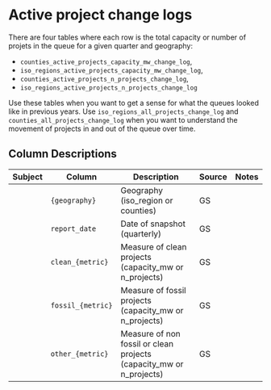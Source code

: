 # Active project change logs
There are four tables where each row is the total capacity or number of projets in the queue for a given quarter and geography:
- `counties_active_projects_capacity_mw_change_log`,
- `iso_regions_active_projects_capacity_mw_change_log`,
- `counties_active_projects_n_projects_change_log`,
- `iso_regions_active_projects_n_projects_change_log`

Use these tables when you want to get a sense for what the queues looked like in previous years. Use `iso_regions_all_projects_change_log` and `counties_all_projects_change_log` when you want to understand the movement of projects in and out of the queue over time.

## Column Descriptions

| Subject | Column                            | Description                                 | Source | Notes |
|---------|-----------------------------------|---------------------------------------------|--------|-------|
|         | `{geography}`                     |Geography (iso_region or counties)           | GS |       |
|         | `report_date`                     |Date of snapshot (quarterly)                 | GS |       |
|         | `clean_{metric}`                  |Measure of clean projects (capacity_mw or n_projects) | GS |       |
|         | `fossil_{metric}`                 |Measure of fossil projects (capacity_mw or n_projects) | GS |       |
|         | `other_{metric}`                  |Measure of non fossil or clean projects (capacity_mw or n_projects) | GS |       |
